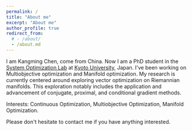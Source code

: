 ```yaml
---
permalink: /
title: "About me"
excerpt: "About me"
author_profile: true
redirect_from: 
  # - /about/
  - /about.md
---
```


I am Kangming Chen, come from China. Now I am a PhD student in the [System Optimization Lab](http://www-optima.amp.i.kyoto-u.ac.jp/) at [Kyoto University](https://www.kyoto-u.ac.jp/), Japan.
I've been working on Multiobjective optimization and Manifold optimization. 
My research is currently centered around exploring vector optimization on Riemannian manifolds. This exploration notably includes the application and advancement of conjugate, proximal, and conditional gradient methods.

Interests: Continuous Optimization, Multiobjective Optimization, Manifold Optimization.


Please don't hesitate to contact me if you have anything interested.

